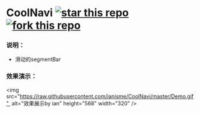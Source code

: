 # CoolNavi [![star this repo](http://github-svg-buttons.herokuapp.com/star.svg?user=ianisme&repo=CoolSegmentBar&style=flat&background=1081C1)](https://github.com/ianisme/CoolSegmentBar) [![fork this repo](http://github-svg-buttons.herokuapp.com/fork.svg?user=ianisme&repo=CoolSegmentBar&style=flat&background=1081C1)](https://github.com/ianisme/CoolSegmentBar/fork)

### 说明：
- 滑动的segmentBar

### 效果演示：
<img src="https://raw.githubusercontent.com/ianisme/CoolNavi/master/Demo.gif"  alt="效果展示by ian" height="568" width="320" />


